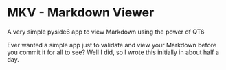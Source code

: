 # MKV - Markdown Viewer
A very simple pyside6 app to view Markdown using the power of QT6

Ever wanted a simple app just to validate and view your Markdown before you
commit it for all to see?  Well I did, so I wrote this initially in about half a
day.
